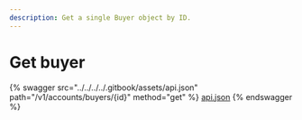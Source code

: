 ```yaml
---
description: Get a single Buyer object by ID.
---
```


# Get buyer

{% swagger src="../../../../.gitbook/assets/api.json" path="/v1/accounts/buyers/{id}" method="get" %}
[api.json](../../../../.gitbook/assets/api.json)
{% endswagger %}

